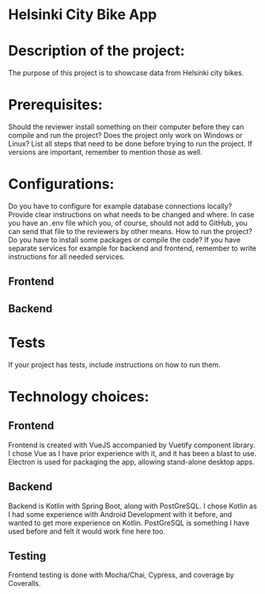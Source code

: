 # Helsinki City Bike App

# Description of the project: 
The purpose of this project is to showcase data from Helsinki city bikes.


# Prerequisites: 
Should the reviewer install something on their computer before they can compile and run the project? Does the project only work on Windows or Linux? List all steps that need to be done before trying to run the project. If versions are important, remember to mention those as well.

# Configurations: 
Do you have to configure for example database connections locally? Provide clear instructions on what needs to be changed and where. In case you have an .env file which you, of course, should not add to GitHub, you can send that file to the reviewers by other means. How to run the project? Do you have to install some packages or compile the code? If you have separate services for example for backend and frontend, remember to write instructions for all needed services.
## Frontend

## Backend


# Tests 
If your project has tests, include instructions on how to run them.


# Technology choices: 

## Frontend
Frontend is created with VueJS accompanied by Vuetify component library. I chose Vue as I have prior experience with it, and it has been a blast to use. Electron is used for packaging the app, allowing stand-alone desktop apps. 

## Backend
Backend is Kotlin with Spring Boot, along with PostGreSQL. I chose Kotlin as I had some experience with Android Development with it before, and wanted to get more experience on Kotlin. PostGreSQL is something I have used before and felt it would work fine here too.

## Testing
Frontend testing is done with Mocha/Chai, Cypress, and coverage by Coveralls. 

